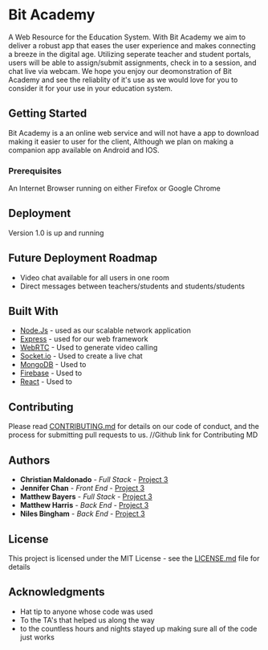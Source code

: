 # Bit Academy

A Web Resource for the Education System. With Bit Academy we aim to deliver a robust app that eases the user experience and makes connecting a breeze in the digital age. Utilizing seperate teacher and student portals, users will be able to assign/submit assignments, check in to a session, and chat live via webcam. We hope you enjoy our deomonstration of Bit Academy and see the reliablity of it's use as we would love for you to consider it for your use in your education system.  

## Getting Started

Bit Academy is a an online web service and will not have a app to download making it easier to user for the client, Although we plan on making a companion app available on Android and IOS.

### Prerequisites

An Internet Browser running on either Firefox or Google Chrome

## Deployment

Version 1.0 is up and running

## Future Deployment Roadmap

* Video chat available for all users in one room
* Direct messages between teachers/students and students/students


## Built With

* [Node.Js](https://nodejs.org/en/) - used as our scalable network application
* [Express](https://expressjs.com/) - used for our web framework
* [WebRTC](https://webrtc.org/) - Used to generate video calling
* [Socket.io](https://socket.io/) - Used to create a live chat
* [MongoDB](https://www.mongodb.com/) - Used to 
* [Firebase](https://firebase.google.com/) - Used to
* [React](https://reactjs.org/) - Used to 

## Contributing

Please read [CONTRIBUTING.md](https:// ) for details on our code of conduct, and the process for submitting pull requests to us. //Github link for Contributing MD

## Authors

* **Christian Maldonado** - *Full Stack* - [Project 3](https://github.com/christianlMaldonado/Project3)
* **Jennifer Chan** - *Front End* - [Project 3](https://github.com/christianlMaldonado/Project3)
* **Matthew Bayers** - *Full Stack* - [Project 3](https://github.com/christianlMaldonado/Project3)
* **Matthew Harris** - *Back End* - [Project 3](https://github.com/christianlMaldonado/Project3)
* **Niles Bingham** - *Back End* - [Project 3](https://github.com/christianlMaldonado/Project3)

## License

This project is licensed under the MIT License - see the [LICENSE.md](LICENSE.md) file for details

## Acknowledgments

* Hat tip to anyone whose code was used
* To the TA's that helped us along the way
* to the countless hours and nights stayed up making sure all of the code just works
